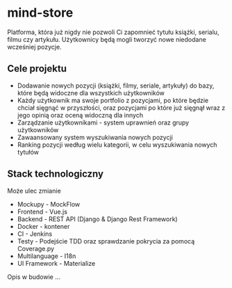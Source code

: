 # mind-store

Platforma, która już nigdy nie pozwoli Ci zapomnieć tytułu książki, serialu, filmu czy artykułu. Użytkownicy będą mogli tworzyć nowe niedodane wcześniej pozycje. 

## Cele projektu
* Dodawanie nowych pozycji (książki, filmy, seriale, artykuły) do bazy, które będą widoczne dla wszystkich użytkowników
* Każdy użytkownik ma swoje portfolio z pozycjami, po które będzie chciał sięgnąć w przyszłości, oraz pozycjami po które już sięgnął wraz z jego opinią oraz oceną widoczną dla innych
* Zarządzanie użytkownikami - system uprawnień oraz grupy użytkowników
* Zawaansowany system wyszukiwania nowych pozycji
* Ranking pozycji według wielu kategorii, w celu wyszukiwania nowych tytułów

## Stack technologiczny
Może ulec zmianie
* Mockupy - MockFlow
* Frontend - Vue.js
* Backend - REST API (Django & Django Rest Framework)
* Docker - kontener
* CI - Jenkins
* Testy - Podejście TDD oraz sprawdzanie pokrycia za pomocą Coverage.py
* Multilanguage - I18n
* UI Framework - Materialize

Opis w budowie ... 
